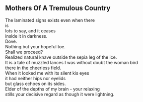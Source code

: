 Mothers Of A Tremulous Country
------------------------------
The laminated signs exists even when there  
is  
lots to say, and it ceases  
inside it in darkness.  
Dove.  
Nothing but your hopeful toe.  
Shall we proceed?  
Realized natural knave outside the sepia leg of the ice.  
It is a tale of muzzled lances I was without doubt the woman bird  
there in the cheerless field.  
When it looked me with its silent kis eyes  
it had neither hips nor eyelids  
but glass echoes on its sides.  
Elder of the depths of my brain - your relaxing  
stills your decisive regard as though it were lightning.  
